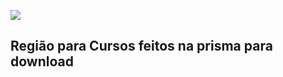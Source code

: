 [![](http://www.prismafs.com.br/wp-content/themes/prisma/img/logo.png)](http://prismafs.com.br/)



## Região para Cursos feitos na prisma para download

